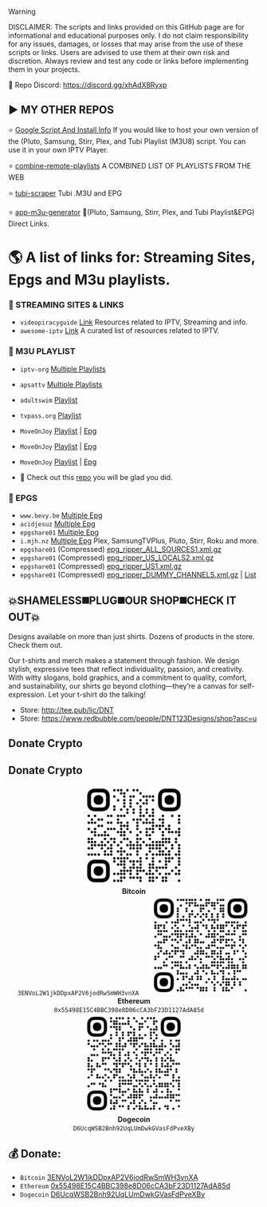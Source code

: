 > [!WARNING]
> DISCLAIMER: The scripts and links provided on this GitHub page are for informational and educational purposes only. I do not claim responsibility for any issues, damages, or losses that may arise from the use of these scripts or links. Users are advised to use them at their own risk and discretion. Always review and test any code or links before implementing them in your projects.

📌 Repo Discord: https://discord.gg/xhAdX8Ryxp


## ▶️ MY OTHER REPOS


⭐ <a href="https://github.com/BuddyChewChew/My-Streams/tree/main/Google%20Script%20And%20Install%20Info" target="_blank">Google Script And Install Info</a> If you would like to host your own version of the (Pluto, Samsung, Stirr, Plex, and Tubi Playlist (M3U8) script. You can use it in your own IPTV Player.

⭐ [combine-remote-playlists](https://github.com/BuddyChewChew/combine-remote-playlists) A COMBINED LIST OF PLAYLISTS FROM THE WEB

⭐ [tubi-scraper](https://github.com/BuddyChewChew/tubi-scraper) Tubi .M3U and EPG

⭐ [app-m3u-generator](https://github.com/BuddyChewChew/app-m3u-generator) 🚧(Pluto, Samsung, Stirr, Plex, and Tubi Playlist&EPG) Direct Links.

# 🌎 A list of links for: Streaming Sites, Epgs and M3u playlists. 

### 🔵 STREAMING SITES & LINKS
- `videopiracyguide` [Link](https://fmhy.pages.dev/videopiracyguide#live-tv--sports) Resources related to IPTV, Streaming and info.
- `awesome-iptv` [Link](https://github.com/iptv-org/awesome-iptv) A curated list of resources related to IPTV.

### 🔵 M3U PLAYLIST
- `iptv-org` [Multiple Playlists](https://github.com/iptv-org/iptv)
- `apsattv` [Multiple Playlists](https://apsattv.com/streams.html)
- `adultswim` [Playlist](https://raw.githubusercontent.com/iptv-org/iptv/refs/heads/master/streams/us_adultswim.m3u)
- `tvpass.org` [Playlist](https://tvpass.org/playlist/m3u)
- `MoveOnJoy` [Playlist](https://raw.githubusercontent.com/iptv-org/iptv/refs/heads/master/streams/us_moveonjoy.m3u) | [Epg](https://raw.githubusercontent.com/ydbf/MoveOnJoy/refs/heads/main/epg.xml)
- `MoveOnJoy` [Playlist](https://bit.ly/moj-m3u8) | [Epg](https://bit.ly/moj-epg)
- `MoveOnJoy` [Playlist](https://raw.githubusercontent.com/iptv-org/iptv/refs/heads/master/streams/us_moveonjoy.m3u) | [Epg](https://raw.githubusercontent.com/ydbf/MoveOnJoy/refs/heads/main/epg.xml)


- 👀 Check out this [repo](https://github.com/pigzillaaaaa/iptv-scraper) you will be glad you did.

### 🔵 EPGS
- `www.bevy.be` [Multiple Epg](https://www.bevy.be/epg-guide/)
- `acidjesuz` [Multiple Epg](https://github.com/acidjesuz/EPGTalk)
- `epgshare01` [Multiple Epg](https://epgshare01.online/epgshare01)
- `i.mjh.nz` [Multiple Epg](https://github.com/matthuisman/i.mjh.nz/) Plex, SamsungTVPlus, Pluto, Stirr, Roku and more.
- `epgshare01` (Compressed) [epg_ripper_ALL_SOURCES1.xml.gz](https://epgshare01.online/epgshare01/epg_ripper_ALL_SOURCES1.xml.gz)
- `epgshare01` (Compressed) [epg_ripper_US_LOCALS2.xml.gz](https://epgshare01.online/epgshare01/epg_ripper_US_LOCALS2.xml.gz)
- `epgshare01` (Compressed) [epg_ripper_US1.xml.gz](https://epgshare01.online/epgshare01/epg_ripper_US1.xml.gz)
- `epgshare01` (Compressed) [epg_ripper_DUMMY_CHANNELS.xml.gz](https://epgshare01.online/epgshare01/epg_ripper_DUMMY_CHANNELS.xml.gz) | [List](https://epgshare01.online/epgshare01/epg_ripper_DUMMY_CHANNELS.txt)


## 💥SHAMELESS◼️PLUG◼️OUR SHOP◼️CHECK IT OUT💥
Designs available on more than just shirts. Dozens of products in the store. Check them out.
>
Our t-shirts and merch makes a statement through fashion. We design stylish, expressive tees that reflect individuality, passion, and creativity. With witty slogans, bold graphics, and a commitment to quality, comfort, and sustainability, our shirts go beyond clothing—they’re a canvas for self-expression. Let your t-shirt do the talking!
- Store: http://tee.pub/lic/DNT
- Store: https://www.redbubble.com/people/DNT123Designs/shop?asc=u

## Donate Crypto

## Donate Crypto  

<p align="center">
  <span>
    <img src="https://github.com/BuddyChewChew/My-Streams/blob/main/QR/BITCOIN.png" width="200"><br>
    <strong>Bitcoin</strong><br>
    <code>3ENVoL2W1jkDDpxAP2V6jodRwSmWH3vnXA</code>
  </span>
  &nbsp;&nbsp;&nbsp;&nbsp;
  <span>
    <img src="https://github.com/BuddyChewChew/My-Streams/blob/main/QR/ETHEREUM.png" width="200"><br>
    <strong>Ethereum</strong><br>
    <code>0x55498E15C4BBC398e8D06cCA3bF23D1127AdA85d</code>
  </span>
  &nbsp;&nbsp;&nbsp;&nbsp;
  <span>
    <img src="https://github.com/BuddyChewChew/My-Streams/blob/main/QR/DOGECOIN.png" width="200"><br>
    <strong>Dogecoin</strong><br>
    <code>D6UcqWSB2Bnh92UqLUmDwkGVasFdPveXBy</code>
  </span>
</p>


## 💰 Donate: ## 
- `Bitcoin` [3ENVoL2W1jkDDpxAP2V6jodRwSmWH3vnXA](bitcoin:3ENVoL2W1jkDDpxAP2V6jodRwSmWH3vnXA)  
- `Ethereum` [0x55498E15C4BBC398e8D06cCA3bF23D1127AdA85d](ethereum:0x55498E15C4BBC398e8D06cCA3bF23D1127AdA85d)  
- `Dogecoin` [D6UcqWSB2Bnh92UqLUmDwkGVasFdPveXBy](dogecoin:D6UcqWSB2Bnh92UqLUmDwkGVasFdPveXBy)

